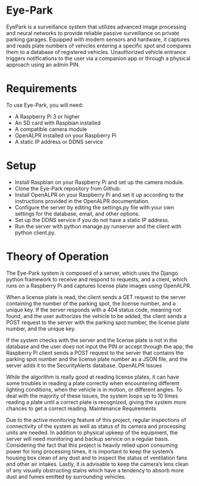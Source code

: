 # Eye-Park

EyePark is a surveillance system that utilizes advanced image processing and neural networks to provide reliable passive surveillance on private parking garages. Equipped with modern sensors and hardware, it captures and reads plate numbers of vehicles entering a specific spot and compares them to a database of registered vehicles. Unauthorized vehicle entrance triggers notifications to the user via a companion app or through a physical approach using an admin PIN.

# Requirements

To use Eye-Park, you will need:

   - A Raspberry Pi 3 or higher
   - An SD card with Raspbian installed
   - A compatible camera module
   - OpenALPR installed on your Raspberry Pi
   - A static IP address or DDNS service

# Setup

   - Install Raspbian on your Raspberry Pi and set up the camera module.
   - Clone the Eye-Park repository from Github.
   - Install OpenALPR on your Raspberry Pi and set it up according to the instructions provided in the OpenALPR documentation.
   - Configure the server by editing the settings.py file with your own settings for the database, email, and other options.
   - Set up the DDNS service if you do not have a static IP address.
   - Run the server with python manage.py runserver and the client with python client.py.

# Theory of Operation

The Eye-Park system is composed of a server, which uses the Django python framework to receive and respond to requests, and a client, which runs on a Raspberry Pi and captures license plate images using OpenALPR.

When a license plate is read, the client sends a GET request to the server containing the number of the parking spot, the license number, and a unique key. If the server responds with a 404 status code, meaning not found, and the user authorizes the vehicle to be added, the client sends a POST request to the server with the parking spot number, the license plate number, and the unique key.

If the system checks with the server and the license plate is not in the database and the user does not input the PIN or accept through the app, the Raspberry Pi client sends a POST request to the server that contains the parking spot number and the license plate number as a JSON file, and the server adds it to the SecurityAlerts database.
OpenALPR Issues

While the algorithm is really good at reading license plates, it can have some troubles in reading a plate correctly when encountering different lighting conditions, when the vehicle is in motion, or different angles. To deal with the majority of these issues, the system loops up to 10 times reading a plate until a correct plate is recognized, giving the system more chances to get a correct reading.
Maintenance Requirements

Due to the active monitoring feature of this project, regular inspections of connectivity of the system as well as status of its camera and processing units are needed. In addition to physical upkeep of the equipment, the server will need monitoring and backup service on a regular basis. Considering the fact that this project is heavily relied upon consuming power for long processing times, it is important to keep the system’s housing box clean of any dust and to inspect the status of ventilation fans and other air intakes. Lastly, it is advisable to keep the camera’s lens clean of any visually obstructing stains which have a tendency to absorb more dust and fumes emitted by surrounding vehicles.
